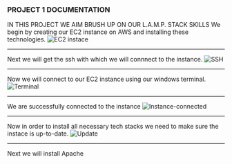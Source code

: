 ### PROJECT 1 DOCUMENTATION
IN THIS PROJECT WE AIM BRUSH UP ON OUR L.A.M.P. STACK SKILLS
We begin by creating our EC2 instance on AWS and installing these technologies.
![EC2 instace](photos/EC2-instance)

---

Next we will get the ssh with which we will connnect to the instance.
![SSH](photos/ssh)

---

Now we will connect to our EC2 instance using our windows terminal.
![Terminal](photos/Terminal-ssh)

---

We are successfully connected to the instance
![Instance-connected](photos/Instance-connected)

---

Now in order to install all necessary tech stacks we need to make sure the instace is up-to-date.
![Update](Update)

---

Next we will install Apache
![]()
